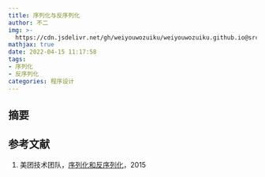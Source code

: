 ```yaml
---
title: 序列化与反序列化
author: 不二
img: >-
  https://cdn.jsdelivr.net/gh/weiyouwozuiku/weiyouwozuiku.github.io@src/source/_posts/PageImg/程序设计/序列化与反序列化.jpg
mathjax: true
date: 2022-04-15 11:17:58
tags: 
- 序列化
- 反序列化
categories: 程序设计
---
```


## 摘要



## 参考文献

1. 美团技术团队，[序列化和反序列化](https://tech.meituan.com/2015/02/26/serialization-vs-deserialization.html)，2015
